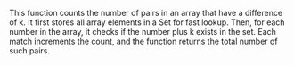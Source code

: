 This function counts the number of pairs in an array that have a difference of k. It first stores all array elements in a Set for fast lookup. Then, for each number in the array, it checks if the number plus k exists in the set. Each match increments the count, and the function returns the total number of such pairs.